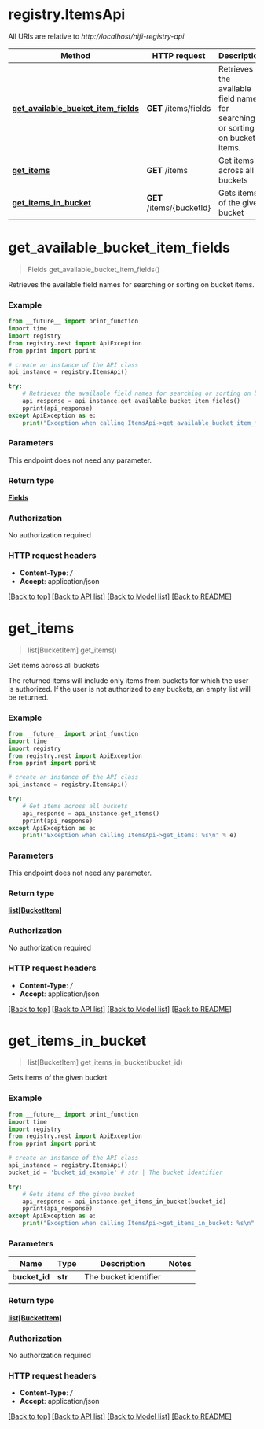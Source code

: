 # registry.ItemsApi

All URIs are relative to *http://localhost/nifi-registry-api*

Method | HTTP request | Description
------------- | ------------- | -------------
[**get_available_bucket_item_fields**](ItemsApi.md#get_available_bucket_item_fields) | **GET** /items/fields | Retrieves the available field names for searching or sorting on bucket items.
[**get_items**](ItemsApi.md#get_items) | **GET** /items | Get items across all buckets
[**get_items_in_bucket**](ItemsApi.md#get_items_in_bucket) | **GET** /items/{bucketId} | Gets items of the given bucket


# **get_available_bucket_item_fields**
> Fields get_available_bucket_item_fields()

Retrieves the available field names for searching or sorting on bucket items.



### Example 
```python
from __future__ import print_function
import time
import registry
from registry.rest import ApiException
from pprint import pprint

# create an instance of the API class
api_instance = registry.ItemsApi()

try: 
    # Retrieves the available field names for searching or sorting on bucket items.
    api_response = api_instance.get_available_bucket_item_fields()
    pprint(api_response)
except ApiException as e:
    print("Exception when calling ItemsApi->get_available_bucket_item_fields: %s\n" % e)
```

### Parameters
This endpoint does not need any parameter.

### Return type

[**Fields**](Fields.md)

### Authorization

No authorization required

### HTTP request headers

 - **Content-Type**: */*
 - **Accept**: application/json

[[Back to top]](#) [[Back to API list]](../README.md#documentation-for-api-endpoints) [[Back to Model list]](../README.md#documentation-for-models) [[Back to README]](../README.md)

# **get_items**
> list[BucketItem] get_items()

Get items across all buckets

The returned items will include only items from buckets for which the user is authorized. If the user is not authorized to any buckets, an empty list will be returned.

### Example 
```python
from __future__ import print_function
import time
import registry
from registry.rest import ApiException
from pprint import pprint

# create an instance of the API class
api_instance = registry.ItemsApi()

try: 
    # Get items across all buckets
    api_response = api_instance.get_items()
    pprint(api_response)
except ApiException as e:
    print("Exception when calling ItemsApi->get_items: %s\n" % e)
```

### Parameters
This endpoint does not need any parameter.

### Return type

[**list[BucketItem]**](BucketItem.md)

### Authorization

No authorization required

### HTTP request headers

 - **Content-Type**: */*
 - **Accept**: application/json

[[Back to top]](#) [[Back to API list]](../README.md#documentation-for-api-endpoints) [[Back to Model list]](../README.md#documentation-for-models) [[Back to README]](../README.md)

# **get_items_in_bucket**
> list[BucketItem] get_items_in_bucket(bucket_id)

Gets items of the given bucket



### Example 
```python
from __future__ import print_function
import time
import registry
from registry.rest import ApiException
from pprint import pprint

# create an instance of the API class
api_instance = registry.ItemsApi()
bucket_id = 'bucket_id_example' # str | The bucket identifier

try: 
    # Gets items of the given bucket
    api_response = api_instance.get_items_in_bucket(bucket_id)
    pprint(api_response)
except ApiException as e:
    print("Exception when calling ItemsApi->get_items_in_bucket: %s\n" % e)
```

### Parameters

Name | Type | Description  | Notes
------------- | ------------- | ------------- | -------------
 **bucket_id** | **str**| The bucket identifier | 

### Return type

[**list[BucketItem]**](BucketItem.md)

### Authorization

No authorization required

### HTTP request headers

 - **Content-Type**: */*
 - **Accept**: application/json

[[Back to top]](#) [[Back to API list]](../README.md#documentation-for-api-endpoints) [[Back to Model list]](../README.md#documentation-for-models) [[Back to README]](../README.md)

